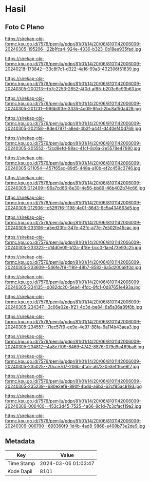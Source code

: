 # Hasil

## Foto C Plano

https://sirekap-obj-formc.kpu.go.id/7576/pemilu/pdpr/81/01/14/20/06/8101142006009-20240305-195206--22b1fca4-924e-4330-b323-0b18ee935fad.jpg

https://sirekap-obj-formc.kpu.go.id/7576/pemilu/pdpr/81/01/14/20/06/8101142006009-20240218-173842--33c8f7c1-d322-4a16-99a3-432306f51639.jpg

https://sirekap-obj-formc.kpu.go.id/7576/pemilu/pdpr/81/01/14/20/06/8101142006009-20240305-200213--fb7c2253-2652-4f0d-af85-b203c6c93b63.jpg

https://sirekap-obj-formc.kpu.go.id/7576/pemilu/pdpr/81/01/14/20/06/8101142006009-20240305-201231--996b0f3e-3335-4c09-9fcd-2bc8af50a429.jpg

https://sirekap-obj-formc.kpu.go.id/7576/pemilu/pdpr/81/01/14/20/06/8101142006009-20240305-202158--8de47871-a8ed-4b3f-a441-d440ef40d769.jpg

https://sirekap-obj-formc.kpu.go.id/7576/pemilu/pdpr/81/01/14/20/06/8101142006009-20240305-205552--f2cd6efd-98ac-41cf-8c6a-2e5578e47980.jpg

https://sirekap-obj-formc.kpu.go.id/7576/pemilu/pdpr/81/01/14/20/06/8101142006009-20240305-211054--457f65ac-89d5-448a-a10b-ef2c459c3746.jpg

https://sirekap-obj-formc.kpu.go.id/7576/pemilu/pdpr/81/01/14/20/06/8101142006009-20240305-212409--96a7cd66-8e30-4e56-bb89-46b402b74c66.jpg

https://sirekap-obj-formc.kpu.go.id/7576/pemilu/pdpr/81/01/14/20/06/8101142006009-20240305-212936--c52ff7f6-1198-4e01-86d3-6c5a434663d5.jpg

https://sirekap-obj-formc.kpu.go.id/7576/pemilu/pdpr/81/01/14/20/06/8101142006009-20240305-233106--a5ed23fc-347e-42fc-a77e-7e502fe45cac.jpg

https://sirekap-obj-formc.kpu.go.id/7576/pemilu/pdpr/81/01/14/20/06/8101142006009-20240305-233323--c14d0e09-b12a-4f8e-bcc0-1ae473e93c25.jpg

https://sirekap-obj-formc.kpu.go.id/7576/pemilu/pdpr/81/01/14/20/06/8101142006009-20240305-233609--546fe7f9-f189-48b7-8582-6a5d200a8f0d.jpg

https://sirekap-obj-formc.kpu.go.id/7576/pemilu/pdpr/81/01/14/20/06/8101142006009-20240305-234135--d082dc20-5ea4-4fdc-9fc1-0d87651e493a.jpg

https://sirekap-obj-formc.kpu.go.id/7576/pemilu/pdpr/81/01/14/20/06/8101142006009-20240305-234347--3c06e02e-1f21-4c3d-be84-6a5a36a89f8b.jpg

https://sirekap-obj-formc.kpu.go.id/7576/pemilu/pdpr/81/01/14/20/06/8101142006009-20240305-234557--7fec57f9-ee9e-4e97-88fa-6a114b43aea3.jpg

https://sirekap-obj-formc.kpu.go.id/7576/pemilu/pdpr/81/01/14/20/06/8101142006009-20240305-234812--4a8e7f09-8469-4742-8876-079d9c469ba6.jpg

https://sirekap-obj-formc.kpu.go.id/7576/pemilu/pdpr/81/01/14/20/06/8101142006009-20240305-235025--20cce7d7-206b-4fa5-a673-0e3eff9ce6f7.jpg

https://sirekap-obj-formc.kpu.go.id/7576/pemilu/pdpr/81/01/14/20/06/8101142006009-20240305-235239--680e2ef9-890f-4bdd-a6b3-62cf95ac9193.jpg

https://sirekap-obj-formc.kpu.go.id/7576/pemilu/pdpr/81/01/14/20/06/8101142006009-20240306-000400--453c3d45-7525-4a66-8c1d-7c3cfacf19a2.jpg

https://sirekap-obj-formc.kpu.go.id/7576/pemilu/pdpr/81/01/14/20/06/8101142006009-20240306-000700--698360f9-1d4b-4ad8-9868-e400b73e2de9.jpg


## Metadata

| Key        | Value               |
| ---------- | ------------------- |
| Time Stamp | 2024-03-06 01:03:47 |
| Kode Dapil | 8101                |



